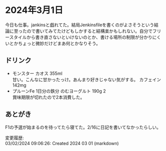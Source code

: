 # 2024年3月1日

今日も仕事。jankinsと戯れてた。結局Jenkinsfileを書くのがよさそうという結論に至ったので書いてみてたけどもしかすると結構楽かもしれない。自分でフリースタイルから書き直さないといけないのとか、書ける場所の制限が分かりにくいとかちょっと微妙だけどまあ何とかなりそう。

## ドリンク

- モンスター カオス 355ml  
甘い。こんなに甘かったっけ。あんまり好きじゃない気がする。
カフェイン142mg
- プルーンFe 1日分の鉄分 のむヨーグルト 190g 2  
賞味期限が切れたので2本消費した。

## あとがき

F1の予選が始まるのを待ってたら寝てた。2/16に日記を書いてなかったらしい。

変更履歴:  
03/02/2024 09:06:26: Created 2024 03 01 (markdown)  
